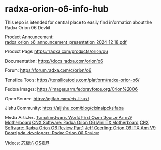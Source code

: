 # radxa-orion-o6-info-hub
This repo is intended for central place to easily find information about the Radxa Orion O6 Devkit

Product Announcement:
[radxa_orion_o6_announcement_presentation_2024_12_18.pdf](https://github.com/JammyZhou/radxa-orion-o6-info-hub/blob/main/radxa_orion_o6_announcement_presentation_2024_12_18.pdf)

Product Page: 
https://radxa.com/products/orion/o6

Documentation: 
https://docs.radxa.com/orion/o6

Forum: 
https://forum.radxa.com/c/orion/o6

Tensilica Tools:
https://tensilicatools.com/platform/radxa-orion-o6/

Fedora Images:
https://images.arm.fedoravforce.org/Orion%20O6

Open Source:
https://gitlab.com/cix-linux/

Jishu Community:
https://aijishu.com/blog/cixinaipckaifaba

Media Articles:
[Tomshardware: World First Open Source Armv9 Motherboard](https://www.tomshardware.com/pc-components/motherboards/worlds-first-open-source-armv9-motherboard-surfaces-radxa-orion-o6s-pricing-starts-at-usd200-for-the-8gb-ram-model)
[CNX Software: Radxa Orion O6 MiniITX Motherboard](https://www.cnx-software.com/2024/12/18/radxa-orion-o6-mini-itx-motherboard-is-powered-by-cix-p1-12-core-armv9-soc-with-a-30-tops-ai-accelerator/)
[CNX Software: Radxa Orion O6 Review Part1](https://www.cnx-software.com/2025/01/29/radxa-orion-o6-review-unboxing-debian-12-installation-and-first-benchmarks/)
[Jeff Geerling: Orion O6 ITX Arm V9 Board](https://www.jeffgeerling.com/blog/2025/orion-o6-itx-arm-v9-board-temper-your-expectations)
[xda-developers: Radxa Orion O6 Review](https://www.xda-developers.com/radxa-orion-o6-review/)

Videos:
[芯板坊](https://www.bilibili.com/video/BV17A6zY1E1Y/)
[OS视界](https://www.bilibili.com/video/BV1bskyYXEJK)


